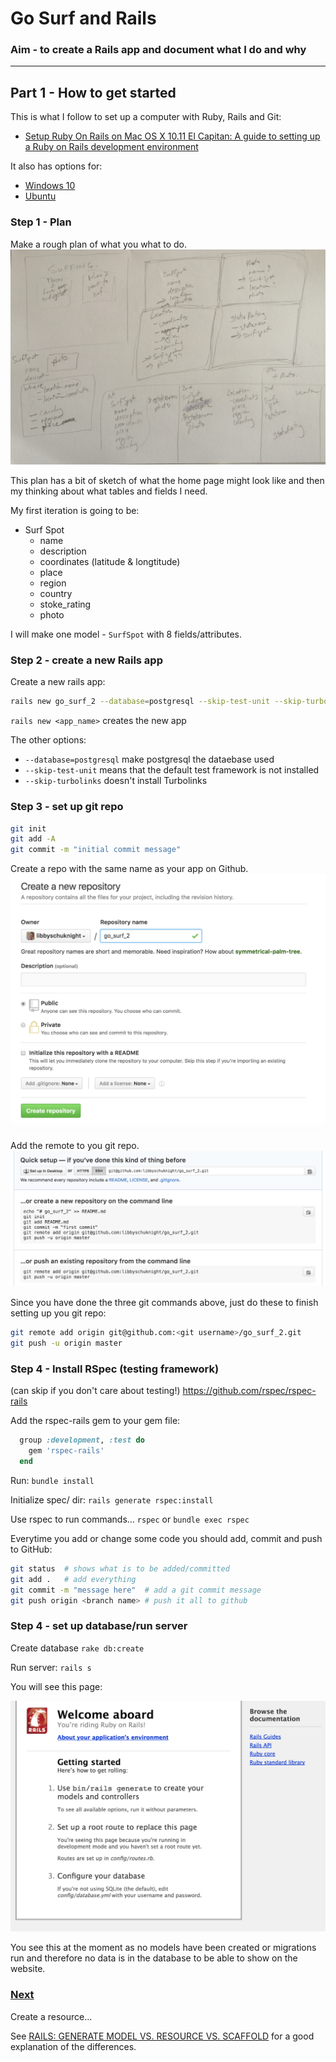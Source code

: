 # Go Surf and Rails

### Aim - to create a Rails app and document what I do and why
---
## Part 1 - How to get started

This is what I follow to set up a computer with Ruby, Rails and Git:
- [Setup Ruby On Rails on Mac OS X 10.11 El Capitan: A guide to setting up a Ruby on Rails development environment](https://gorails.com/setup/osx/10.11-el-capitan)

It also has options for:
- [Windows 10](https://gorails.com/setup/windows/10)
- [Ubuntu](https://gorails.com/setup/ubuntu/16.04)

### Step 1 - Plan
Make a rough plan of what you what to do.
![plan](images/go_surf.JPG)

This plan has a bit of sketch of what the home page might look like and then my thinking about what tables and fields I need.

My first iteration is going to be:
- Surf Spot
  - name
  - description
  - coordinates (latitude & longtitude)
  - place
  - region
  - country
  - stoke_rating
  - photo

I will make one model - `SurfSpot` with 8 fields/attributes.

### Step 2 - create a new Rails app

Create a new rails app:
```bash
rails new go_surf_2 --database=postgresql --skip-test-unit --skip-turbolinks
```

`rails new <app_name>` creates the new app

The other options:
- `--database=postgresql` make postgresql the dataebase used
- `--skip-test-unit` means that the default test framework is not installed
- `--skip-turbolinks` doesn't install Turbolinks

### Step 3 - set up git repo


```bash
git init
git add -A
git commit -m "initial commit message"
```

Create a repo with the same name as your app on Github.
![create_repo_github](images/creating_repo.png)

Add the remote to you git repo.
![add_remote](images/adding_remote.png)

Since you have done the three git commands above, just do these to finish setting up you git repo:
```bash
git remote add origin git@github.com:<git username>/go_surf_2.git
git push -u origin master
```

### Step 4 - Install RSpec (testing framework)
(can skip if you don't care about testing!)
https://github.com/rspec/rspec-rails

Add the rspec-rails gem to your gem file:

```ruby
  group :development, :test do
    gem 'rspec-rails'
  end
```
Run:
`bundle install`

Initialize spec/ dir:
`rails generate rspec:install`

Use rspec to run commands... `rspec` or `bundle exec rspec`

Everytime you add or change some code you should add, commit and push to GitHub:

```bash
git status  # shows what is to be added/committed
git add .   # add everything
git commit -m "message here"  # add a git commit message
git push origin <branch name> # push it all to github
```

### Step 4 - set up database/run server
Create database
`rake db:create`

Run server:
`rails s`

You will see this page:

![welcome](images/welcome_aboard.png)

You see this at the moment as no models have been created or migrations run and therefore no data is in the database to be able to show on the website.


### [Next](2_my_go_surf_project.md)

Create a resource...

See [RAILS: GENERATE MODEL VS. RESOURCE VS. SCAFFOLD](http://www.korenlc.com/rails-generate-model-vs-resourse-vs-scaffold/) for a good explanation of the differences.
